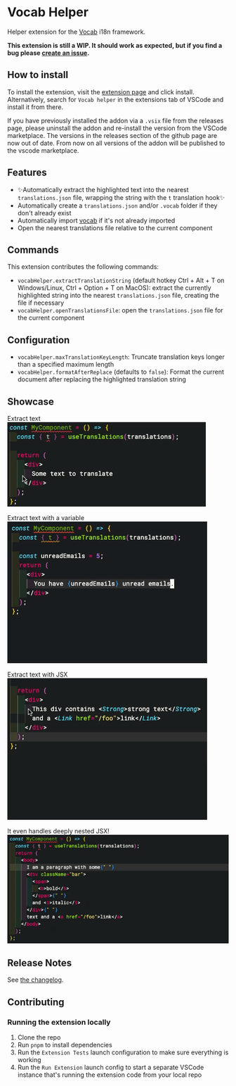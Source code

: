 # Vocab Helper

Helper extension for the [Vocab][vocab] i18n framework.

**This extension is still a WIP. It should work as expected, but if you find a bug please [create an issue].**

[create an issue]: https://github.com/askoufis/vocab-vscode-extension/issues/new

## How to install

To install the extension, visit the [extension page] and click install.
Alternatively, search for `Vocab helper` in the extensions tab of VSCode and install it from there.

If you have previously installed the addon via a `.vsix` file from the releases page, please uninstall the addon
and re-install the version from the VSCode marketplace. The versions in the releases section of the github page are now out of date.
From now on all versions of the addon will be published to the vscode marketplace.

[extension page]: https://marketplace.visualstudio.com/items?itemName=askoufis.vocabhelper

## Features

- ✨Automatically extract the highlighted text into the nearest `translations.json` file, wrapping the string with the `t` translation hook✨
- Automatically create a `translations.json` and/or `.vocab` folder if they don't already exist
- Automatically import [vocab] if it's not already imported
- Open the nearest translations file relative to the current component

## Commands

This extension contributes the following commands:

- `vocabHelper.extractTranslationString` (default hotkey Ctrl + Alt + T on Windows/Linux, Ctrl + Option + T on MacOS): extract the currently highlighted string into the nearest `translations.json` file, creating the file if necessary
- `vocabHelper.openTranslationsFile`: open the `translations.json` file for the current component

## Configuration

- `vocabHelper.maxTranslationKeyLength`: Truncate translation keys longer than a specified maximum length
- `vocabHelper.formatAfterReplace` (defaults to `false`): Format the current document after replacing the highlighted translation string

## Showcase

Extract text<br/>
![](./docs/simple.gif)

Extract text with a variable<br/>
![](./docs/single-variable.gif)

Extract text with JSX<br/>
![](./docs/jsx1.gif)

It even handles deeply nested JSX!<br/>
![](./docs/jsx2.gif)

## Release Notes

See [the changelog].

[the changelog]: ./CHANGELOG.md

## Contributing

### Running the extension locally

1. Clone the repo
2. Run `pnpm` to install dependencies
3. Run the `Extension Tests` launch configuration to make sure everything is working
4. Run the `Run Extension` launch config to start a separate VSCode instance that's running the extension code from your local repo

[vocab]: https://github.com/seek-oss/vocab
